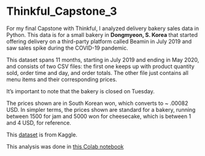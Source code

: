 # Thinkful_Capstone_3
For my final Capstone with Thinkful, I analyzed delivery bakery sales data in Python.
  This data is for a small bakery in **Dongmyeon, S. Korea** that started offering delivery on a third-party platform called Beamin in July 2019 and saw sales spike during the COVID-19 pandemic. 

  This dataset spans 11 months, starting in July 2019 and ending in May 2020, and consists of two CSV files: the first one keeps up with product quantity sold, order time and day, and order totals. The other file just contains all menu items and their corresponding prices.

  It’s important to note that the bakery is closed on Tuesday.


 The prices shown are in South Korean won, which converts to ~ .00082 USD. In simpler terms, the prices shown are standard for a bakery, running between 1500 for jam and 5000 won for cheesecake, which is between 1 and 4 USD, for reference.

This [dataset](https://https://www.kaggle.com/datasets/hosubjeong/bakery-sales) is from Kaggle.
 
This analysis was done in [this Colab notebook](https://colab.research.google.com/drive/1LGinMhg8_ykUVYab15Gwu-s-zGnvkki4?usp=sharing)
